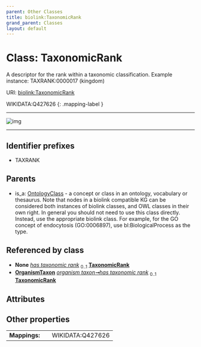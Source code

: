 ```yaml
---
parent: Other Classes
title: biolink:TaxonomicRank
grand_parent: Classes
layout: default
---
```


# Class: TaxonomicRank


A descriptor for the rank within a taxonomic classification. Example instance: TAXRANK:0000017 (kingdom)

URI: [biolink:TaxonomicRank](https://w3id.org/biolink/vocab/TaxonomicRank)

WIKIDATA:Q427626
{: .mapping-label }


---

![img](https://yuml.me/diagram/nofunky;dir:TB/class/[OrganismTaxon]++-%20has%20taxonomic%20rank%200..1%3E[TaxonomicRank],[OntologyClass]%5E-[TaxonomicRank],[OrganismTaxon],[OntologyClass])

---


## Identifier prefixes

 * TAXRANK

## Parents

 *  is_a: [OntologyClass](OntologyClass.md) - a concept or class in an ontology, vocabulary or thesaurus. Note that nodes in a biolink compatible KG can be considered both instances of biolink classes, and OWL classes in their own right. In general you should not need to use this class directly. Instead, use the appropriate biolink class. For example, for the GO concept of endocytosis (GO:0006897), use bl:BiologicalProcess as the type.

## Referenced by class

 *  **None** *[has taxonomic rank](has_taxonomic_rank.md)*  <sub>0..1</sub>  **[TaxonomicRank](TaxonomicRank.md)**
 *  **[OrganismTaxon](OrganismTaxon.md)** *[organism taxon➞has taxonomic rank](organism_taxon_has_taxonomic_rank.md)*  <sub>0..1</sub>  **[TaxonomicRank](TaxonomicRank.md)**

## Attributes


## Other properties

|  |  |  |
| --- | --- | --- |
| **Mappings:** | | WIKIDATA:Q427626 |

